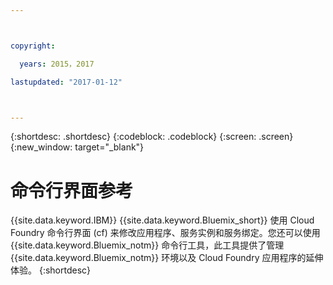 ```yaml
---



copyright:

  years: 2015，2017

lastupdated: "2017-01-12"



---
```


{:shortdesc: .shortdesc}
{:codeblock: .codeblock}
{:screen: .screen}
{:new_window: target="_blank"}

# 命令行界面参考

{{site.data.keyword.IBM}} {{site.data.keyword.Bluemix_short}} 使用 Cloud Foundry 命令行界面 (cf) 来修改应用程序、服务实例和服务绑定。您还可以使用 {{site.data.keyword.Bluemix_notm}} 命令行工具，此工具提供了管理 {{site.data.keyword.Bluemix_notm}} 环境以及 Cloud Foundry 应用程序的延伸体验。
{:shortdesc}
